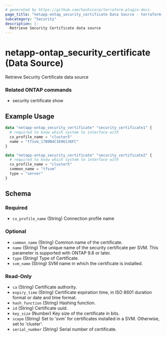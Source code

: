 ```yaml
---
# generated by https://github.com/hashicorp/terraform-plugin-docs
page_title: "netapp-ontap_security_certificate Data Source - terraform-provider-netapp-ontap"
subcategory: "Security"
description: |-
  Retrieve Security Certificate data source
---
```


# netapp-ontap_security_certificate (Data Source)

Retrieve Security Certificate data source

### Related ONTAP commands
* security certificate show

## Example Usage

```terraform
data "netapp-ontap_security_certificate" "security_certificate1" {
  # required to know which system to interface with
  cx_profile_name = "cluster5"
  name = "tfsvm_17B9B4C1696136FC"
}

data "netapp-ontap_security_certificate" "security_certificate2" {
  # required to know which system to interface with
  cx_profile_name = "cluster5"
  common_name = "tfsvm"
  type = "server"
}
```

<!-- schema generated by tfplugindocs -->
## Schema

### Required

- `cx_profile_name` (String) Connection profile name

### Optional

- `common_name` (String) Common name of the certificate.
- `name` (String) The unique name of the security certificate per SVM. This parameter is supported with ONTAP 9.8 or later.
- `type` (String) Type of Certificate.
- `svm_name` (String) SVM name in which the certificate is installed.

### Read-Only

- `ca` (String) Certificate authority.
- `expiry_time` (String) Certificate expiration time, in ISO 8601 duration format or date and time format.
- `hash_function` (String) Hashing function.
- `id` (String) Certificate uuid.
- `key_size` (Number) Key size of the certificate in bits.
- `scope` (String) Set to 'svm' for certificates installed in a SVM. Otherwise, set to 'cluster'.
- `serial_number` (String) Serial number of certificate.

